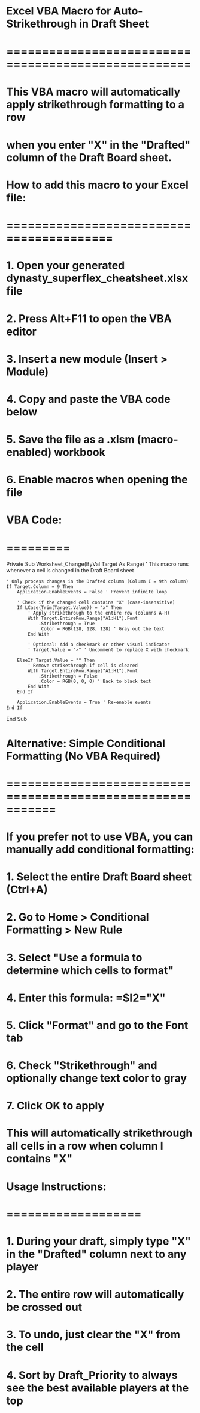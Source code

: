 # Excel VBA Macro for Auto-Strikethrough in Draft Sheet

# ====================================================

#

# This VBA macro will automatically apply strikethrough formatting to a row

# when you enter "X" in the "Drafted" column of the Draft Board sheet.

#

# How to add this macro to your Excel file:

# =========================================

# 1. Open your generated dynasty_superflex_cheatsheet.xlsx file

# 2. Press Alt+F11 to open the VBA editor

# 3. Insert a new module (Insert > Module)

# 4. Copy and paste the VBA code below

# 5. Save the file as a .xlsm (macro-enabled) workbook

# 6. Enable macros when opening the file

#

# VBA Code:

# =========

Private Sub Worksheet_Change(ByVal Target As Range)
' This macro runs whenever a cell is changed in the Draft Board sheet

    ' Only process changes in the Drafted column (Column I = 9th column)
    If Target.Column = 9 Then
        Application.EnableEvents = False ' Prevent infinite loop

        ' Check if the changed cell contains "X" (case-insensitive)
        If LCase(Trim(Target.Value)) = "x" Then
            ' Apply strikethrough to the entire row (columns A-H)
            With Target.EntireRow.Range("A1:H1").Font
                .Strikethrough = True
                .Color = RGB(128, 128, 128) ' Gray out the text
            End With

            ' Optional: Add a checkmark or other visual indicator
            ' Target.Value = "✓" ' Uncomment to replace X with checkmark

        ElseIf Target.Value = "" Then
            ' Remove strikethrough if cell is cleared
            With Target.EntireRow.Range("A1:H1").Font
                .Strikethrough = False
                .Color = RGB(0, 0, 0) ' Back to black text
            End With
        End If

        Application.EnableEvents = True ' Re-enable events
    End If

End Sub

# Alternative: Simple Conditional Formatting (No VBA Required)

# ===========================================================

#

# If you prefer not to use VBA, you can manually add conditional formatting:

#

# 1. Select the entire Draft Board sheet (Ctrl+A)

# 2. Go to Home > Conditional Formatting > New Rule

# 3. Select "Use a formula to determine which cells to format"

# 4. Enter this formula: =$I2="X"

# 5. Click "Format" and go to the Font tab

# 6. Check "Strikethrough" and optionally change text color to gray

# 7. Click OK to apply

#

# This will automatically strikethrough all cells in a row when column I contains "X"

# Usage Instructions:

# ===================

# 1. During your draft, simply type "X" in the "Drafted" column next to any player

# 2. The entire row will automatically be crossed out

# 3. To undo, just clear the "X" from the cell

# 4. Sort by Draft_Priority to always see the best available players at the top
